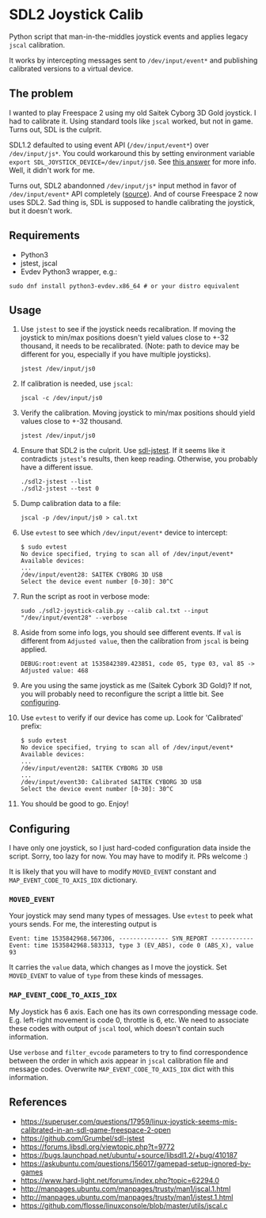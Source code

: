 # SDL2 Joystick Calib

Python script that man-in-the-middles joystick events and applies legacy
`jscal` calibration.

It works by intercepting messages sent to `/dev/input/event*` and publishing
calibrated versions to a virtual device.

## The problem

I wanted to play Freespace 2 using my old Saitek Cyborg 3D Gold joystick.
I had to calibrate it. Using standard tools like `jscal` worked, but not
in game. Turns out, SDL is the culprit.

SDL1.2 defaulted to using event API (`/dev/input/event*`) over `/dev/input/js*`.
You could workaround this by setting environment variable
`export SDL_JOYSTICK_DEVICE=/dev/input/js0`. See
[this answer](https://superuser.com/a/19481) for more info.
Well, it didn't work for me.

Turns out, SDL2 abandonned `/dev/input/js*` input method in favor of
`/dev/input/event*` API completely
([source](https://forums.libsdl.org/viewtopic.php?t=9772)).
And of course Freespace 2 now uses SDL2. Sad thing is, SDL is supposed to handle
calibrating the joystick, but it doesn't work.


## Requirements

* Python3
* jstest, jscal
* Evdev Python3 wrapper, e.g.:

```
sudo dnf install python3-evdev.x86_64 # or your distro equivalent
```


## Usage

1. Use `jstest` to see if the joystick needs recalibration. If moving the
joystick to min/max positions doesn't yield values close to +-32 thousand,
it needs to be recalibrated. (Note: path to device may be different for
you, especially if you have multiple joysticks).
    ```
    jstest /dev/input/js0
    ```

1. If calibration is needed, use `jscal`:
    ```
    jscal -c /dev/input/js0
    ```

1. Verify the calibration. Moving joystick to min/max positions should
yield values close to +-32 thousand.
    ```
    jstest /dev/input/js0
    ```

1. Ensure that SDL2 is the culprit. Use
[sdl-jstest](https://github.com/Grumbel/sdl-jstest). If it seems like it
contradicts `jstest`'s results, then keep reading. Otherwise, you probably
have a different issue.
    ```
    ./sdl2-jstest --list
    ./sdl2-jstest --test 0
    ```

1. Dump calibration data to a file:
    ```
    jscal -p /dev/input/js0 > cal.txt
    ```

1. Use `evtest` to see which `/dev/input/event*` device to intercept:
    ```
    $ sudo evtest
    No device specified, trying to scan all of /dev/input/event*
    Available devices:
    ...
    /dev/input/event28:	SAITEK CYBORG 3D USB
    Select the device event number [0-30]: 30^C
    ```

1. Run the script as root in verbose mode:
    ```
    sudo ./sdl2-joystick-calib.py --calib cal.txt --input "/dev/input/event28" --verbose
    ```

1. Aside from some info logs, you should see different events. If `val`
is different from `Adjusted value`, then the calibration from `jscal`
is being applied.
    ```
    DEBUG:root:event at 1535842389.423851, code 05, type 03, val 85	-> Adjusted value: 468
    ```

1. Are you using the same joystick as me (Saitek Cybork 3D Gold)? If not,
you will probably need to reconfigure the script a little bit. See
[configuring](#configuring).

1. Use `evtest` to verify if our device has come up. Look for 'Calibrated'
prefix:
    ```
    $ sudo evtest
    No device specified, trying to scan all of /dev/input/event*
    Available devices:
    ...
    /dev/input/event28:	SAITEK CYBORG 3D USB
    ...
    /dev/input/event30:	Calibrated SAITEK CYBORG 3D USB
    Select the device event number [0-30]: 30^C
    ```

1. You should be good to go. Enjoy!


## Configuring

I have only one joystick, so I just hard-coded configuration data inside
the script. Sorry, too lazy for now. You may have to modify it. PRs welcome :)

It is likely that you will have to modify `MOVED_EVENT` constant and `MAP_EVENT_CODE_TO_AXIS_IDX` dictionary.

### `MOVED_EVENT`

Your joystick may send many types of messages. Use `evtest` to peek what yours
sends. For me, the interesting output is
```
Event: time 1535842968.567306, -------------- SYN_REPORT ------------
Event: time 1535842968.583313, type 3 (EV_ABS), code 0 (ABS_X), value 93
```
It carries the `value` data, which changes as I move the joystick.
Set `MOVED_EVENT` to value of `type` from these kinds of messages.

### `MAP_EVENT_CODE_TO_AXIS_IDX`

My Joystick has 6 axis. Each one has its own corresponding message code. E.g.
left-right movement is code 0, throttle is 6, etc. We need to associate these
codes with output of `jscal` tool, which doesn't contain such information.

Use `verbose` and `filter_evcode` parameters to try to find correspondence
between the order in which axis appear in `jscal` calibration file and message
codes. Overwrite `MAP_EVENT_CODE_TO_AXIS_IDX` dict with this information.


## References
* https://superuser.com/questions/17959/linux-joystick-seems-mis-calibrated-in-an-sdl-game-freespace-2-open
* https://github.com/Grumbel/sdl-jstest
* https://forums.libsdl.org/viewtopic.php?t=9772
* https://bugs.launchpad.net/ubuntu/+source/libsdl1.2/+bug/410187
* https://askubuntu.com/questions/156017/gamepad-setup-ignored-by-games
* https://www.hard-light.net/forums/index.php?topic=62294.0
* http://manpages.ubuntu.com/manpages/trusty/man1/jscal.1.html
* http://manpages.ubuntu.com/manpages/trusty/man1/jstest.1.html
* https://github.com/flosse/linuxconsole/blob/master/utils/jscal.c
